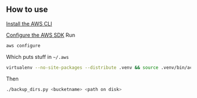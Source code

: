 ## How to use

[Install the AWS CLI](https://docs.aws.amazon.com/cli/latest/userguide/getting-started-install.html#getting-started-install-instructions)

[Configure the AWS SDK](https://boto3.amazonaws.com/v1/documentation/api/latest/guide/quickstart.html#configuration)
Run 

```sh
aws configure
```

Which puts stuff in `~/.aws`

```sh
virtualenv --no-site-packages --distribute .venv && source .venv/bin/activate && pip install -r requirements.txt
```

Then

```sh
./backup_dirs.py <bucketname> <path on disk>
```